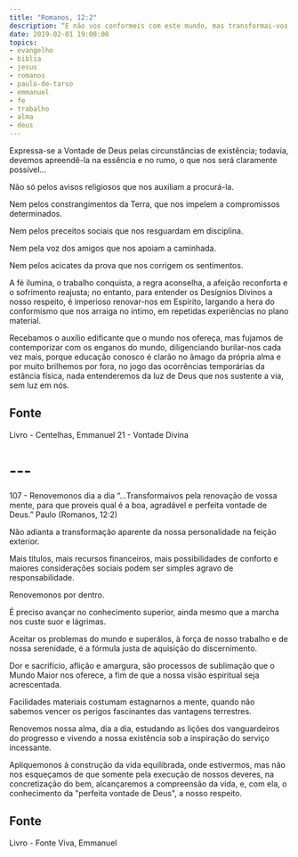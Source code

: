 ```yaml
---
title: "Romanos, 12:2"
description: “E não vos conformeis com este mundo, mas transformai-vos pela renovação de vosso entendimento para que experimenteis qual seja a boa, agradável e perfeita vontade de Deus” – Paulo
date: 2019-02-01 19:00:00
topics: 
- evangelho
- biblia
- jesus
- romanos
- paulo-de-tarso
- emmanuel
- fe
- trabalho
- alma
- deus
---
```


Expressa-se a Vontade de Deus pelas circunstâncias de existência; todavia, devemos
apreendê-la na essência e no rumo, o que nos será claramente possível...

Não só pelos avisos religiosos que nos auxiliam a procurá-la.

Nem pelos constrangimentos da Terra, que nos impelem a compromissos
determinados.

Nem pelos preceitos sociais que nos resguardam em disciplina.

Nem pela voz dos amigos que nos apoiam a caminhada.

Nem pelos acicates da prova que nos corrigem os sentimentos.

A fé ilumina, o trabalho conquista, a regra aconselha, a afeição reconforta e o
sofrimento reajusta; no entanto, para entender os Desígnios Divinos a nosso
respeito, é imperioso renovar-nos em Espírito, largando a hera do conformismo
que nos arraiga no íntimo, em repetidas experiências no plano material.

Recebamos o auxílio edificante que o mundo nos ofereça, mas fujamos de
contemporizar com os enganos do mundo, diligenciando burilar-nos cada vez mais,
porque educação conosco é clarão no âmago da própria alma e por muito brilhemos
por fora, no jogo das ocorrências temporárias da estância física, nada
entenderemos da luz de Deus que nos sustente a via, sem luz em nós.

## Fonte
Livro - Centelhas, Emmanuel
21 - Vontade Divina

# ---

107 - Renovemo­nos dia a dia
“...Transformai­vos pela renovação de vossa mente,
para que proveis qual é a boa, agradável e perfeita vontade de
Deus.”
Paulo (Romanos, 12:2)

Não adianta a transformação aparente da nossa personalidade na feição
exterior.

Mais títulos, mais recursos financeiros, mais possibilidades de conforto e
maiores considerações sociais podem ser simples agravo de responsabilidade.

Renovemo­nos por dentro.

É preciso avançar no conhecimento superior, ainda mesmo que a marcha
nos custe suor e lágrimas.

Aceitar os problemas do mundo e superá­los, à força de nosso trabalho e de
nossa serenidade, é a fórmula justa de aquisição do discernimento.

Dor e sacrifício, aflição e amargura, são processos de sublimação que o
Mundo Maior nos oferece, a fim de que a nossa visão espiritual seja acrescentada.

Facilidades materiais costumam estagnar­nos a mente, quando não sabemos
vencer os perigos fascinantes das vantagens terrestres.

Renovemos nossa alma, dia a dia, estudando as lições dos vanguardeiros do
progresso e vivendo a nossa existência sob a inspiração do serviço incessante.

Apliquemo­nos à construção da vida equilibrada, onde estivermos, mas não
nos esqueçamos de que somente pela execução de nossos deveres, na concretização
do bem, alcançaremos a compreensão da vida, e, com ela, o conhecimento da
"perfeita vontade de Deus", a nosso respeito.

## Fonte
Livro - Fonte Viva, Emmanuel  

